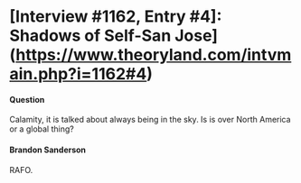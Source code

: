 # [Interview #1162, Entry #4]: Shadows of Self-San Jose](https://www.theoryland.com/intvmain.php?i=1162#4)

#### Question

Calamity, it is talked about always being in the sky. Is is over North America or a global thing?

#### Brandon Sanderson

RAFO.

